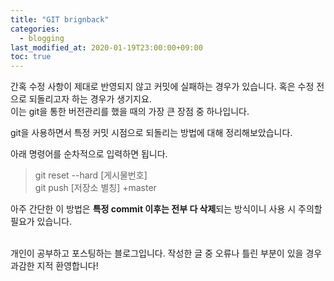 ```yaml
---
title: "GIT brignback"
categories: 
  - blogging
last_modified_at: 2020-01-19T23:00:00+09:00
toc: true
---
```

간혹 수정 사항이 제대로 반영되지 않고 커밋에 실패하는 경우가 있습니다. 혹은 수정 전으로 되돌리고자 하는 경우가 생기지요.<br/>
이는 git을 통한 버전관리를 했을 때의 가장 큰 장점 중 하나입니다.<br/>

git을 사용하면서 특정 커밋 시점으로 되돌리는 방법에 대해 정리해보았습니다.<br/>

아래 명령어를 순차적으로 입력하면 됩니다.<br/>

>git reset --hard [게시물번호]<br/>
>git push [저장소 별칭] +master<br/>

아주 간단한 이 방법은 **특정 commit 이후는 전부 다 삭제**되는 방식이니 사용 시 주의할 필요가 있습니다.<br/><br/>

개인이 공부하고 포스팅하는 블로그입니다. 작성한 글 중 오류나 틀린 부분이 있을 경우 과감한 지적 환영합니다!<br/><br/>
